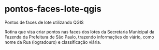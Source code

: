# pontos-faces-lote-qgis
Pontos de faces de lote utilizando QGIS

Rotina que visa criar pontos nas faces dos lotes da Secretaria Municipal da Fazenda da Prefeitura de São Paulo, trazendo informações do viário,
como nome da Rua (logradouro) e classificação viária.
